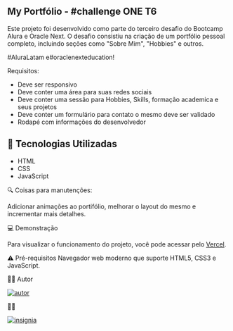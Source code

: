<h2>My Portfólio - #challenge ONE T6</h2>
<p> Este projeto foi desenvolvido como parte do terceiro desafio do Bootcamp Alura e Oracle Next. O desafio consistiu na criação de um portfólio pessoal completo, incluindo seções como "Sobre Mim", "Hobbies" e outros. </p>
<P>#AluraLatam e#oraclenexteducation!</P>
Requisitos:

* Deve ser responsivo
* Deve conter uma área para suas redes sociais
* Deve conter uma sessão para Hobbies, Skills, formação academica e seus projetos
* Deve conter um formulário para contato o mesmo deve ser validado
* Rodapé com informações do desenvolvedor


<h2> 💫 Tecnologias Utilizadas</h2>

* HTML
* CSS
* JavaScript


🔍 Coisas para manutenções:

Adicionar animações ao portifólio, melhorar o layout do mesmo e incrementar mais detalhes.


💻 Demonstração
<p>Para visualizar o funcionamento do projeto, você pode acessar pelo <a href="https://my-portfolio-two-rho-96.vercel.app/">Vercel</a>.</p>

⚠️ Pré-requisitos
Navegador web moderno que suporte HTML5, CSS3 e JavaScript.

🧑‍🎓 Autor

[![autor](https://github.com/KauaTGuedes/my-portfolio/assets/133664329/2b0ef09a-88a1-4e73-a844-01b6ba900842)](https://github.com/KauaTGuedes)




🧑‍🎓 

[![insignia](https://github.com/KauaTGuedes/my-portfolio/assets/133664329/739edcdc-1a57-4c11-9548-4c7e7d06172b)](https://github.com/KauaTGuedes)




